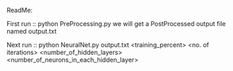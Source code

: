 ReadMe:

First run :: python PreProcessing.py <InputData>
	we will get a PostProcessed output file named output.txt

Next run ::  python NeuralNet.py output.txt <training_percent> <no. of iterations> <number_of_hidden_layers> <number_of_neurons_in_each_hidden_layer>
